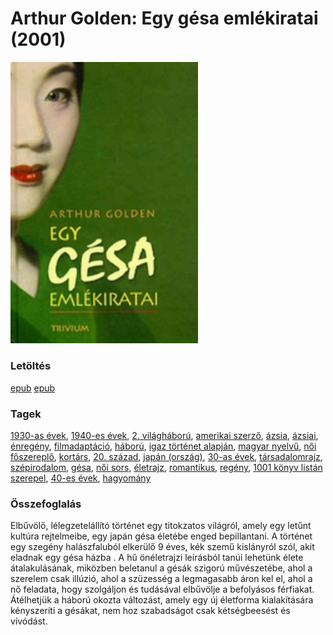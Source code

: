 # <a name="id_280">Arthur Golden: Egy gésa emlékiratai (2001)</a>
<img src="https://github.com/BercziSandor/calibre_lib/raw/main/libs/main/Arthur%20Golden/Egy%20gesa%20emlekiratai%20%28280%29/cover.jpg" alt="cover" width="300"/>

### Letöltés
[epub](https://github.com/BercziSandor/calibre_lib/raw/main/libs/main/Arthur%20Golden/Egy%20gesa%20emlekiratai%20%28280%29/Egy%20gesa%20emlekiratai%20-%20Arthur%20Golden%20%28Case%20Conflict%29.epub) 
 [epub](https://github.com/BercziSandor/calibre_lib/raw/main/libs/main/Arthur%20Golden/Egy%20gesa%20emlekiratai%20%28280%29/Egy%20gesa%20emlekiratai%20-%20Arthur%20Golden.epub)

### Tagek
[1930-as évek](https://github.com/berczisandor/calibre_lib/libs/main/_tags/1930-as%20%c3%a9vek.md), [1940-es évek](https://github.com/berczisandor/calibre_lib/libs/main/_tags/1940-es%20%c3%a9vek.md), [2. világháború](https://github.com/berczisandor/calibre_lib/libs/main/_tags/2.%20vil%c3%a1gh%c3%a1bor%c3%ba.md), [amerikai szerző](https://github.com/berczisandor/calibre_lib/libs/main/_tags/amerikai%20szerz%c5%91.md), [ázsia](https://github.com/berczisandor/calibre_lib/libs/main/_tags/%c3%81zsia.md), [ázsiai](https://github.com/berczisandor/calibre_lib/libs/main/_tags/%c3%a1zsiai.md), [énregény](https://github.com/berczisandor/calibre_lib/libs/main/_tags/%c3%a9nreg%c3%a9ny.md), [filmadaptáció](https://github.com/berczisandor/calibre_lib/libs/main/_tags/filmadapt%c3%a1ci%c3%b3.md), [háború](https://github.com/berczisandor/calibre_lib/libs/main/_tags/h%c3%a1bor%c3%ba.md), [igaz történet alapján](https://github.com/berczisandor/calibre_lib/libs/main/_tags/igaz%20t%c3%b6rt%c3%a9net%20alapj%c3%a1n.md), [magyar nyelvű](https://github.com/berczisandor/calibre_lib/libs/main/_tags/magyar%20nyelv%c5%b1.md), [női főszereplő](https://github.com/berczisandor/calibre_lib/libs/main/_tags/n%c5%91i%20f%c5%91szerepl%c5%91.md), [kortárs](https://github.com/berczisandor/calibre_lib/libs/main/_tags/kort%c3%a1rs.md), [20. század](https://github.com/berczisandor/calibre_lib/libs/main/_tags/20.%20sz%c3%a1zad.md), [japán (ország)](https://github.com/berczisandor/calibre_lib/libs/main/_tags/jap%c3%a1n%20orsz%c3%a1g.md), [30-as évek](https://github.com/berczisandor/calibre_lib/libs/main/_tags/30-as%20%c3%a9vek.md), [társadalomrajz](https://github.com/berczisandor/calibre_lib/libs/main/_tags/t%c3%a1rsadalomrajz.md), [szépirodalom](https://github.com/berczisandor/calibre_lib/libs/main/_tags/sz%c3%a9pirodalom.md), [gésa](https://github.com/berczisandor/calibre_lib/libs/main/_tags/g%c3%a9sa.md), [női sors](https://github.com/berczisandor/calibre_lib/libs/main/_tags/n%c5%91i%20sors.md), [életrajz](https://github.com/berczisandor/calibre_lib/libs/main/_tags/%c3%a9letrajz.md), [romantikus](https://github.com/berczisandor/calibre_lib/libs/main/_tags/romantikus.md), [regény](https://github.com/berczisandor/calibre_lib/libs/main/_tags/reg%c3%a9ny.md), [1001 könyv listán szerepel](https://github.com/berczisandor/calibre_lib/libs/main/_tags/1001%20k%c3%b6nyv%20list%c3%a1n%20szerepel.md), [40-es évek](https://github.com/berczisandor/calibre_lib/libs/main/_tags/40-es%20%c3%a9vek.md), [hagyomány](https://github.com/berczisandor/calibre_lib/libs/main/_tags/hagyom%c3%a1ny.md)

### Összefoglalás
<div>
<p>Elbűvölő, lélegzetelállító történet egy titokzatos világról, amely egy letűnt kultúra rejtelmeibe, egy japán gésa életébe enged bepillantani. A történet egy szegény halászfaluból elkerülő 9 éves, kék szemű kislányról szól, akit eladnak egy gésa házba . A hű önéletrajzi leírásból tanúi lehetünk élete átalakulásának, miközben beletanul a gésák szigorú művészetébe, ahol a szerelem csak illúzió, ahol a szüzesség a legmagasabb áron kel el, ahol a nő feladata, hogy szolgáljon és tudásával elbűvölje a befolyásos férfiakat. Átélhetjük a háború okozta változást, amely egy új életforma kialakítására kényszeríti a gésákat, nem hoz szabadságot csak kétségbeesést és vívódást.</p></div>


